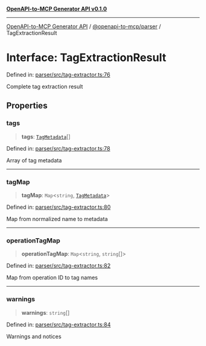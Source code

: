 [**OpenAPI-to-MCP Generator API v0.1.0**](../../../README.md)

***

[OpenAPI-to-MCP Generator API](../../../modules.md) / [@openapi-to-mcp/parser](../README.md) / TagExtractionResult

# Interface: TagExtractionResult

Defined in: [parser/src/tag-extractor.ts:76](https://github.com/salacoste/openapi-mcp-generator/blob/fda5c6400a831cddbad9eacd652e11b2f7410b22/packages/parser/src/tag-extractor.ts#L76)

Complete tag extraction result

## Properties

### tags

> **tags**: [`TagMetadata`](TagMetadata.md)[]

Defined in: [parser/src/tag-extractor.ts:78](https://github.com/salacoste/openapi-mcp-generator/blob/fda5c6400a831cddbad9eacd652e11b2f7410b22/packages/parser/src/tag-extractor.ts#L78)

Array of tag metadata

***

### tagMap

> **tagMap**: `Map`\<`string`, [`TagMetadata`](TagMetadata.md)\>

Defined in: [parser/src/tag-extractor.ts:80](https://github.com/salacoste/openapi-mcp-generator/blob/fda5c6400a831cddbad9eacd652e11b2f7410b22/packages/parser/src/tag-extractor.ts#L80)

Map from normalized name to metadata

***

### operationTagMap

> **operationTagMap**: `Map`\<`string`, `string`[]\>

Defined in: [parser/src/tag-extractor.ts:82](https://github.com/salacoste/openapi-mcp-generator/blob/fda5c6400a831cddbad9eacd652e11b2f7410b22/packages/parser/src/tag-extractor.ts#L82)

Map from operation ID to tag names

***

### warnings

> **warnings**: `string`[]

Defined in: [parser/src/tag-extractor.ts:84](https://github.com/salacoste/openapi-mcp-generator/blob/fda5c6400a831cddbad9eacd652e11b2f7410b22/packages/parser/src/tag-extractor.ts#L84)

Warnings and notices
